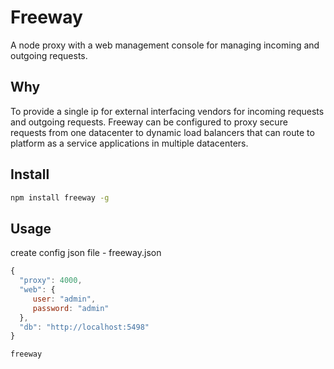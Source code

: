 # Freeway

A node proxy with a web management console for managing incoming and
outgoing requests.

## Why

To provide a single ip for external interfacing vendors for incoming
requests and outgoing requests.  Freeway can be configured to proxy
secure requests from one datacenter to dynamic load balancers that can
route to platform as a service applications in multiple datacenters.

## Install

``` sh
npm install freeway -g
```

## Usage

create config json file - freeway.json

``` js
{
  "proxy": 4000,
  "web": {
     user: "admin",
     password: "admin"
  },
  "db": "http://localhost:5498"
}
```

``` sh
freeway
```

